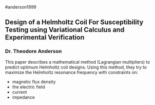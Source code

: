 #anderson1999
## Design of a Helmholtz Coil For Susceptibility Testing using Variational Calculus and Experimental Verification
### Dr. Theodore Anderson

This paper describes a mathematical method (Lagrangian multipliers) to predict optimum Helmholtz coil designs. Using this method, they try to maximize the Helmholtz resonance frequency with constraints on:
 - magnetic flux density
 - the electric field 
 - current 
 - impedance